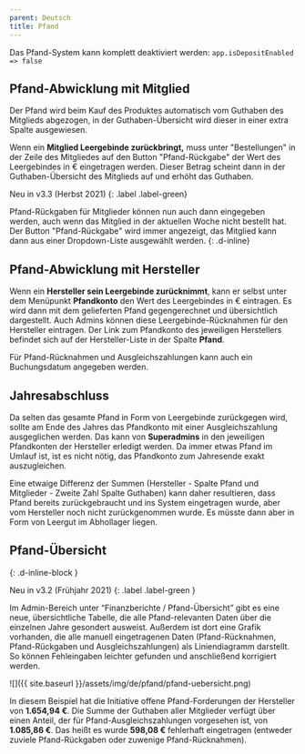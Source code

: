 ```yaml
---
parent: Deutsch
title: Pfand
---
```


Das Pfand-System kann komplett deaktiviert werden: ```app.isDepositEnabled => false```

## Pfand-Abwicklung mit Mitglied

Der Pfand wird beim Kauf des Produktes automatisch vom Guthaben des Mitglieds abgezogen, in der Guthaben-Übersicht wird dieser in einer extra Spalte ausgewiesen.

Wenn ein **Mitglied Leergebinde zurückbringt,** muss unter "Bestellungen" in der Zeile des Mitgliedes auf den Button "Pfand-Rückgabe" der Wert des Leergebindes in € eingetragen werden. Dieser Betrag scheint dann in der Guthaben-Übersicht des Mitglieds auf und erhöht das Guthaben.

Neu in v3.3 (Herbst 2021)
{: .label .label-green}

Pfand-Rückgaben für Mitglieder können nun auch dann eingegeben werden, auch wenn das Mitglied in der aktuellen Woche nicht bestellt hat. Der Button "Pfand-Rückgabe" wird immer angezeigt, das Mitglied kann dann aus einer Dropdown-Liste ausgewählt werden.
{: .d-inline}


## Pfand-Abwicklung mit Hersteller

Wenn ein **Hersteller sein Leergebinde zurücknimmt**, kann er selbst unter dem Menüpunkt **Pfandkonto** den Wert des Leergebindes in € eintragen. Es wird dann mit dem gelieferten Pfand gegengerechnet und übersichtlich dargestellt. Auch Admins können diese Leergebinde-Rücknahmen für den Hersteller eintragen. Der Link zum Pfandkonto des jeweiligen Herstellers befindet sich auf der Hersteller-Liste in der Spalte **Pfand**.

Für Pfand-Rücknahmen und Ausgleichszahlungen kann auch ein Buchungsdatum angegeben werden.

## Jahresabschluss

Da selten das gesamte Pfand in Form von Leergebinde zurückgegen wird, sollte am Ende des Jahres das Pfandkonto mit einer Ausgleichszahlung ausgeglichen werden. Das kann von **Superadmins** in den jeweiligen Pfandkonten der Hersteller erledigt werden. Da immer etwas Pfand im Umlauf ist, ist es nicht nötig, das Pfandkonto zum Jahresende exakt auszugleichen.

Eine etwaige Differenz der Summen (Hersteller - Spalte Pfand und Mitglieder - Zweite Zahl Spalte Guthaben) kann daher resultieren, dass Pfand bereits zurückgebraucht und ins System eingetragen wurde, aber vom Hersteller noch nicht zurückgenommen wurde. Es müsste dann aber in Form von Leergut im Abhollager liegen.

## Pfand-Übersicht
{: .d-inline-block }

Neu in v3.2 (Frühjahr 2021)
{: .label .label-green }

Im Admin-Bereich unter “Finanzberichte / Pfand-Übersicht” gibt es eine neue, übersichtliche Tabelle, die alle Pfand-relevanten Daten über die einzelnen Jahre gesondert ausweist. Außerdem ist dort eine Grafik vorhanden, die alle manuell eingetragenen Daten (Pfand-Rücknahmen, Pfand-Rückgaben und Ausgleichszahlungen) als Liniendiagramm darstellt. So können Fehleingaben leichter gefunden und anschließend korrigiert werden.

![]({{ site.baseurl }}/assets/img/de/pfand/pfand-uebersicht.png)

In diesem Beispiel hat die Initiative offene Pfand-Forderungen der Hersteller von **1.654,94 €**. Die Summe der Guthaben aller Mitglieder verfügt über einen Anteil, der für Pfand-Ausgleichszahlungen vorgesehen ist, von **1.085,86 €**. Das heißt es wurde **598,08 €** fehlerhaft eingetragen (entweder zuviele Pfand-Rückgaben oder zuwenige Pfand-Rücknahmen).